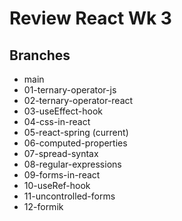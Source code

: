 # Review React Wk 3

## Branches
* main 
* 01-ternary-operator-js 
* 02-ternary-operator-react 
* 03-useEffect-hook 
* 04-css-in-react 
* 05-react-spring (current)
* 06-computed-properties
* 07-spread-syntax
* 08-regular-expressions
* 09-forms-in-react
* 10-useRef-hook
* 11-uncontrolled-forms
* 12-formik
